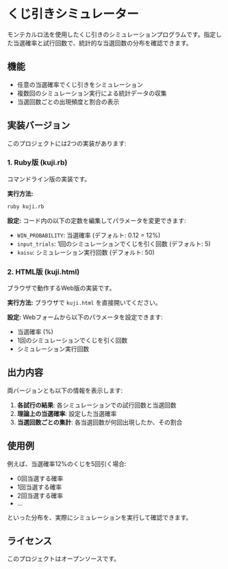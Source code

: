 # くじ引きシミュレーター

モンテカルロ法を使用したくじ引きのシミュレーションプログラムです。指定した当選確率と試行回数で、統計的な当選回数の分布を確認できます。

## 機能

- 任意の当選確率でくじ引きをシミュレーション
- 複数回のシミュレーション実行による統計データの収集
- 当選回数ごとの出現頻度と割合の表示

## 実装バージョン

このプロジェクトには2つの実装があります:

### 1. Ruby版 (kuji.rb)

コマンドライン版の実装です。

**実行方法:**
```bash
ruby kuji.rb
```

**設定:**
コード内の以下の定数を編集してパラメータを変更できます:
- `WIN_PROBABILITY`: 当選確率 (デフォルト: 0.12 = 12%)
- `input_trials`: 1回のシミュレーションでくじを引く回数 (デフォルト: 5)
- `kaisu`: シミュレーション実行回数 (デフォルト: 50)

### 2. HTML版 (kuji.html)

ブラウザで動作するWeb版の実装です。

**実行方法:**
ブラウザで `kuji.html` を直接開いてください。

**設定:**
Webフォームから以下のパラメータを設定できます:
- 当選確率 (%)
- 1回のシミュレーションでくじを引く回数
- シミュレーション実行回数

## 出力内容

両バージョンとも以下の情報を表示します:

1. **各試行の結果**: 各シミュレーションでの試行回数と当選回数
2. **理論上の当選確率**: 設定した当選確率
3. **当選回数ごとの集計**: 各当選回数が何回出現したか、その割合

## 使用例

例えば、当選確率12%のくじを5回引く場合:
- 0回当選する確率
- 1回当選する確率
- 2回当選する確率
- ...

といった分布を、実際にシミュレーションを実行して確認できます。

## ライセンス

このプロジェクトはオープンソースです。